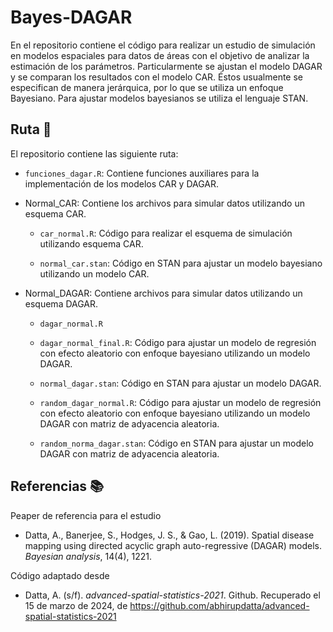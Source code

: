 # Bayes-DAGAR

En el repositorio contiene el código para realizar un estudio de simulación en modelos espaciales para datos de áreas con el objetivo de analizar la estimación de los parámetros. Particularmente se ajustan el modelo DAGAR y se comparan los resultados con el modelo CAR. Éstos usualmente se especifican de manera jerárquica, por lo que se utiliza un enfoque Bayesiano. Para ajustar modelos bayesianos se utiliza el lenguaje STAN.


## Ruta :file_folder:

El repositorio contiene las siguiente ruta:

* `funciones_dagar.R`: Contiene funciones auxiliares para la implementación de los modelos CAR y DAGAR.

* Normal_CAR: Contiene los archivos para simular datos utilizando un esquema CAR.
    * `car_normal.R`: Código para realizar el esquema de simulación utilizando esquema CAR. 

    * `normal_car.stan`: Código en STAN para ajustar un modelo bayesiano utilizando un modelo CAR. 

* Normal_DAGAR: Contiene archivos para simular datos utilizando un esquema DAGAR.

    * `dagar_normal.R`

    * `dagar_normal_final.R`: Código para ajustar un modelo de regresión con efecto aleatorio con enfoque bayesiano utilizando un modelo DAGAR. 

    * `normal_dagar.stan`: Código en STAN para ajustar un modelo DAGAR.

    * `random_dagar_normal.R`: Código para ajustar un modelo de regresión con efecto aleatorio con enfoque bayesiano utilizando un modelo DAGAR con matriz de adyacencia aleatoria. 

    * `random_norma_dagar.stan`: Código en STAN para ajustar un modelo DAGAR con matriz de adyacencia aleatoria.


## Referencias 📚

Peaper de referencia para el estudio

* Datta, A., Banerjee, S., Hodges, J. S., & Gao, L. (2019). Spatial disease mapping using directed acyclic graph auto-regressive (DAGAR) models. *Bayesian analysis*, 14(4), 1221.

Código adaptado desde

* Datta, A. (s/f). *advanced-spatial-statistics-2021*. Github. Recuperado el 15 de marzo de 2024, de https://github.com/abhirupdatta/advanced-spatial-statistics-2021




